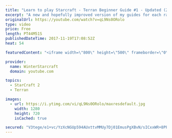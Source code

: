 ```yaml
---
title: "Learn to play Starcraft - Terran Beginner Guide #1 - Updated (2017 LOTV)"
excerpt: "A new and hopefully improved version of my guides for each race where I go over as many basics as possible while doing it live :)  I strongly believe that a super structured guide style is not very helpful compared to watching/playing the game actively.  Feedback is greatly appreciated. -- Watch live"
originalUrl: https://youtube.com/watch?v=qL9Ns0ORolo
type: video
price: Free
length: PT44M51S
publishedDateTime: 2017-11-19T17:08:52Z
heat: 54

featuredContent: "<iframe width=\"800\" height=\"500\" frameborder=\"0\" src=\"https://www.youtube.com/embed/qL9Ns0ORolo\" allow=\"accelerometer; autoplay; encrypted-media; gyroscope; picture-in-picture\" allowfullscreen></iframe>"

provider:
  name: WinterStarcraft
  domain: youtube.com

topics:
  - StarCraft 2
  - Terran

images:
  - url: https://i.ytimg.com/vi/qL9Ns0ORolo/maxresdefault.jpg
    width: 1280
    height: 720
    isCached: true

secured: "V3tege/e1+vc/YzXcNGUp594AUxttvMMUy7Dj01EmusPgXBvN/sICxxWR+8PPC9uXyMn+/4DzlBxqp/AWMdyuPRK8M17JQfDNQotyY663asV+nryF+TvuaoW5KG8XAjBmJeHmM6WSPN6RUIeESzprtZmOKP+vXeBlQAX60qTOJ25dQ0wJmOMMx5z3z+JeBVdV25sYZ7uRlZ7/PV+SGuPE4nsF4NhVAo8SC+YIFHUA76te6XbTQSNRkkt6xsTsZ/7enQfpnupFaPqcldfaFgAPqlkMwHp8RnLv/FwVCZfhiQkWmeHxyb8C6ysOGM7xxFSH/6fGZwQMQb3uX/fKiofdfBOwXSjHGpyZIlhV+oiZ84+kw84N50j8mICHYUYf2c85nkOKReDqM2hbwIshWwnIUD0P7Yf8D/rAuBtqepNkmUCsrj5Y4xEPCEYwcB1W51H;hcmtc3aLw6m2O8MOPBIY8Q=="
---
```


